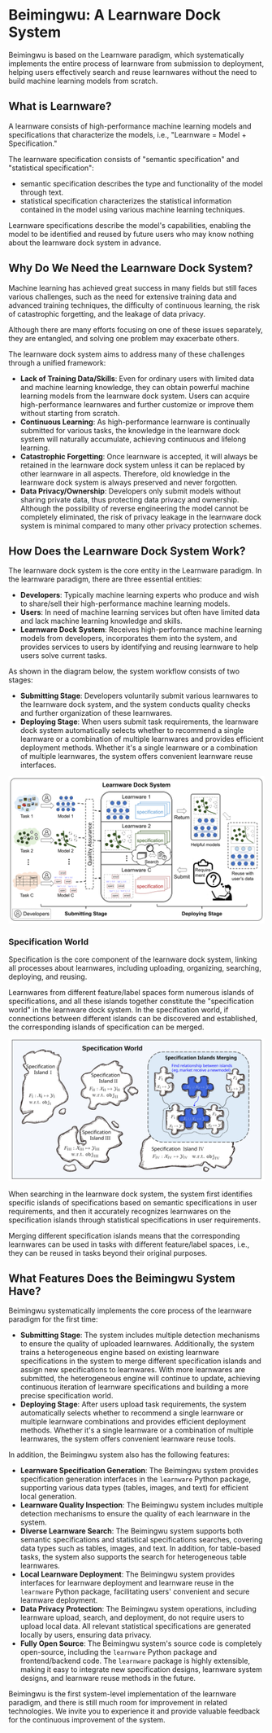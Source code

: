 # Beimingwu: A Learnware Dock System

Beimingwu is based on the Learnware paradigm, which systematically implements the entire process of learnware from submission to deployment, helping users effectively search and reuse learnwares without the need to build machine learning models from scratch.

## What is Learnware?

A learnware consists of high-performance machine learning models and specifications that characterize the models, i.e., "Learnware = Model + Specification."

The learnware specification consists of "semantic specification" and "statistical specification":
- semantic specification describes the type and functionality of the model through text.
- statistical specification characterizes the statistical information contained in the model using various machine learning techniques.

Learnware specifications describe the model's capabilities, enabling the model to be identified and reused by future users who may know nothing about the learnware dock system in advance.

## Why Do We Need the Learnware Dock System?

Machine learning has achieved great success in many fields but still faces various challenges, such as the need for extensive training data and advanced training techniques, the difficulty of continuous learning, the risk of catastrophic forgetting, and the leakage of data privacy.

Although there are many efforts focusing on one of these issues separately, they are entangled, and solving one problem may exacerbate others.

The learnware dock system aims to address many of these challenges through a unified framework:
- **Lack of Training Data/Skills**: Even for ordinary users with limited data and machine learning knowledge, they can obtain powerful machine learning models from the learnware dock system. Users can acquire high-performance learnwares and further customize or improve them without starting from scratch.
- **Continuous Learning**: As high-performance learnware is continually submitted for various tasks, the knowledge in the learnware dock system will naturally accumulate, achieving continuous and lifelong learning.
- **Catastrophic Forgetting**: Once learnware is accepted, it will always be retained in the learnware dock system unless it can be replaced by other learnware in all aspects. Therefore, old knowledge in the learnware dock system is always preserved and never forgotten.
- **Data Privacy/Ownership**: Developers only submit models without sharing private data, thus protecting data privacy and ownership. Although the possibility of reverse engineering the model cannot be completely eliminated, the risk of privacy leakage in the learnware dock system is minimal compared to many other privacy protection schemes.

## How Does the Learnware Dock System Work?

The learnware dock system is the core entity in the Learnware paradigm. In the learnware paradigm, there are three essential entities:
- **Developers**: Typically machine learning experts who produce and wish to share/sell their high-performance machine learning models.
- **Users**: In need of machine learning services but often have limited data and lack machine learning knowledge and skills.
- **Learnware Dock System**: Receives high-performance machine learning models from developers, incorporates them into the system, and provides services to users by identifying and reusing learnware to help users solve current tasks.

As shown in the diagram below, the system workflow consists of two stages:

- **Submitting Stage**: Developers voluntarily submit various learnwares to the learnware dock system, and the system conducts quality checks and further organization of these learnwares.
- **Deploying Stage**: When users submit task requirements, the learnware dock system automatically selects whether to recommend a single learnware or a combination of multiple learnwares and provides efficient deployment methods. Whether it's a single learnware or a combination of multiple learnwares, the system offers convenient learnware reuse interfaces.

![image](.../../../../public/overview/learnware-workflow-en.svg)

### Specification World

Specification is the core component of the learnware dock system, linking all processes about learnwares, including uploading, organizing, searching, deploying, and reusing.

Learnwares from different feature/label spaces form numerous islands of specifications, and all these islands together constitute the "specification world" in the learnware dock system. In the specification world, if connections between different islands can be discovered and established, the corresponding islands of specification can be merged.

![image](../../public/overview/specification-world-en.svg)

When searching in the learnware dock system, the system first identifies specific islands of specifications based on semantic specifications in user requirements, and then it accurately recognizes learnwares on the specification islands through statistical specifications in user requirements.

Merging different specification islands means that the corresponding learnwares can be used in tasks with different feature/label spaces, i.e., they can be reused in tasks beyond their original purposes.

## What Features Does the Beimingwu System Have?

Beimingwu systematically implements the core process of the learnware paradigm for the first time:

- **Submitting Stage**: The system includes multiple detection mechanisms to ensure the quality of uploaded learnwares. Additionally, the system trains a heterogeneous engine based on existing learnware specifications in the system to merge different specification islands and assign new specifications to learnwares. With more learnwares are submitted, the heterogeneous engine will continue to update, achieving continuous iteration of learnware specifications and building a more precise specification world.
- **Deploying Stage**: After users upload task requirements, the system automatically selects whether to recommend a single learnware or multiple learnware combinations and provides efficient deployment methods. Whether it's a single learnware or a combination of multiple learnwares, the system offers convenient learnware reuse tools.

In addition, the Beimingwu system also has the following features:

- **Learnware Specification Generation**: The Beimingwu system provides specification generation interfaces in the `learnware` Python package, supporting various data types (tables, images, and text) for efficient local generation.
- **Learnware Quality Inspection**: The Beimingwu system includes multiple detection mechanisms to ensure the quality of each learnware in the system.
- **Diverse Learnware Search**: The Beimingwu system supports both semantic specifications and statistical specifications searches, covering data types such as tables, images, and text. In addition, for table-based tasks, the system also supports the search for heterogeneous table learnwares.
- **Local Learnware Deployment**: The Beimingwu system provides interfaces for learnware deployment and learnware reuse in the `learnware` Python package, facilitating users' convenient and secure learnware deployment.
- **Data Privacy Protection**: The Beimingwu system operations, including learnware upload, search, and deployment, do not require users to upload local data. All relevant statistical specifications are generated locally by users, ensuring data privacy.
- **Fully Open Source**: The Beimingwu system's source code is completely open-source, including the `learnware` Python package and frontend/backend code. The `learnware` package is highly extensible, making it easy to integrate new specification designs, learnware system designs, and learnware reuse methods in the future.

Beimingwu is the first system-level implementation of the learnware paradigm, and there is still much room for improvement in related technologies. We invite you to experience it and provide valuable feedback for the continuous improvement of the system.